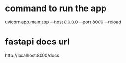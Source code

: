 
# command to run the app
uvicorn app.main:app --host 0.0.0.0 --port 8000 --reload
# fastapi docs url
http://localhost:8000/docs